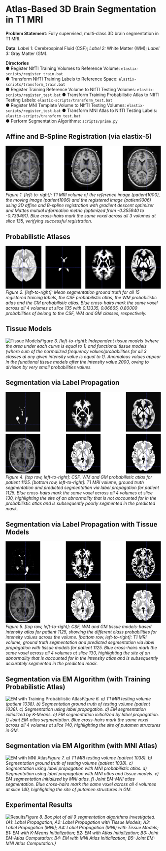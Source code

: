 # Atlas-Based 3D Brain Segmentation in T1 MRI

**Problem Statement**: Fully supervised, multi-class 3D brain segmentation in T1 MRI.

**Data**: *Label 1*: Cerebrospinal Fluid (CSF); *Label 2:* White Matter (WM); *Label 3:* Gray Matter (GM). 


**Directories**  
  ● Register NIfTI Training Volumes to Reference Volume: `elastix-scripts/register_train.bat`  
  ● Transform NIfTI Training Labels to Reference Space: `elastix-scripts/transform_train.bat`  
  ● Register Training Reference Volume to NIfTI Testing Volumes: `elastix-scripts/register_test.bat` 
  ● Transform Training Probabilistic Atlas to NIfTI Testing Labels: `elastix-scripts/transform_test.bat`  
  ● Register MNI Template Volume to NIfTI Testing Volumes: `elastix-scripts/register_test.bat` 
  ● Transform MNI Atlas to NIfTI Testing Labels: `elastix-scripts/transform_test.bat`  
  ● Perform Segmentation Algorithms: `scripts/prime.py`  
  

## Affine and B-Spline Registration (via elastix-5)  
  
  
![elastix-5 Registration](reports/images/reg00.png)*Figure 1.  [left-to-right]: T1 MRI volume of the reference image (patient1000), the moving image (patient1006) and the registered image (patient1006) using 3D affine and B-spline registration with gradient descent optimizer and Mattes mutual information metric (optimized from -0.355940 to -0.739491). Blue cross-hairs mark the same voxel across all 3 volumes at slice 135, verifying successful registration.*  
  
    
    
## Probabilistic Atlases  
  
  
![Probabilistic Atlases](reports/images/reg02.png)*Figure 2.  [left-to-right]: Mean segmentation ground truth for all 15 registered training labels, the CSF probabilistic atlas, the WM probabilistic atlas and the GM probabilistic atlas. Blue cross-hairs mark the same voxel across all 4 volumes at slice 135 with 0.13335, 0.06665, 0.80000 probabilities of belong to the CSF, WM and GM classes, respectively.*  
  
    
    
## Tissue Models  
  
  
![Tissue Models](reports/images/reg03.png)*Figure 3.  [left-to-right]: Independent tissue models (where the area under each curve is equal to 1) and functional tissue models (where sum of the normalized frequency values/probabilities for all 3 classes at any given intensity value is equal to 1). Anomalous values appear in the functional tissue models after the intensity value 2000, owing to division by very small probabilities values.*



## Segmentation via Label Propagation  
  
  
![Label Propagation](reports/images/seg02.png)*Figure 4.  [top row, left-to-right]: CSF, WM and GM probabilistic atlas for patient 1125. [bottom row, left-to-right]: T1 MRI volume, ground truth segmentation and predicted segmentation via label propagation for patient 1125. Blue cross-hairs mark the same voxel across all 4 volumes at slice 130, highlighting the site of an abnormality that is not accounted for in the probabilistic atlas and is subsequently poorly segmented in the predicted mask.*




## Segmentation via Label Propagation with Tissue Models  
  
  
![Label Propagation with Tissue Models](reports/images/seg03.png)*Figure 5.  [top row, left-to-right]: CSF, WM and GM tissue models-based intensity atlas for patient 1125, showing the different class probabilities for intensity values across the volume. [bottom row, left-to-right]: T1 MRI volume, ground truth segmentation and predicted segmentation via label propagation with tissue models for patient 1125. Blue cross-hairs mark the same voxel across all 4 volumes at slice 130, highlighting the site of an abnormality that is accounted for in the intensity atlas and is subsequently accurately segmented in the predicted mask.*




## Segmentation via EM Algorithm (with Training Probabilistic Atlas)  
  
  
![EM with Training Probabilistic Atlas](reports/images/seg04.png)*Figure 6.  a) T1 MRI testing volume (patient 1038). b) Segmentation ground truth of testing volume (patient 1038). c) Segmentation using label propagation. d) EM segmentation initialized by K-Means. e) EM segmentation initialized by label propagation. f) Joint EM-atlas segmentation. Blue cross-hairs mark the same voxel across all 4 volumes at slice 140, highlighting the site of putamen structures in GM.*




## Segmentation via EM Algorithm (with MNI Atlas)  
  
  
![EM with MNI Atlas](reports/images/seg05.png)*Figure 7. a) T1 MRI testing volume (patient 1038). b) Segmentation ground truth of testing volume (patient 1038). c) Segmentation using label propagation with MNI probabilistic atlas. d) Segmentation using label propagation with MNI atlas and tissue models. e) EM segmentation initialized by MNI atlas. f) Joint EM-MNI atlas segmentation. Blue cross-hairs mark the same voxel across all 4 volumes at slice 140, highlighting the site of putamen structures in GM.*



## Experimental Results  
  
  
![Results](reports/images/seg06.png)*Figure 8.  Box plot of all 9 segmentation algorithms investigated. {A1: Label Propagation; A2: Label Propagation with Tissue Models; A3: Label Propagation (MNI); A4: Label Propagation (MNI) with Tissue Models; B1: EM with K-Means Initialization; B2: EM with Atlas Initialization; B3: Joint EM-Atlas Computation; B4: EM with MNI Atlas Initialization; B5: Joint EM-MNI Atlas Computation.}*
